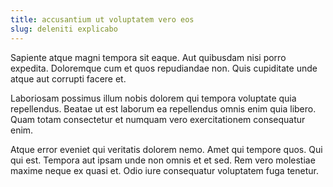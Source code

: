 ```yaml
---
title: accusantium ut voluptatem vero eos
slug: deleniti explicabo
---
```


Sapiente atque magni tempora sit eaque. Aut quibusdam nisi porro expedita. Doloremque cum et quos repudiandae non. Quis cupiditate unde atque aut corrupti facere et.

Laboriosam possimus illum nobis dolorem qui tempora voluptate quia repellendus. Beatae ut est laborum ea repellendus omnis enim quia libero. Quam totam consectetur et numquam vero exercitationem consequatur enim.

Atque error eveniet qui veritatis dolorem nemo. Amet qui tempore quos. Qui qui est. Tempora aut ipsam unde non omnis et et sed. Rem vero molestiae maxime neque ex quasi et. Odio iure consequatur voluptatem fuga tenetur.
